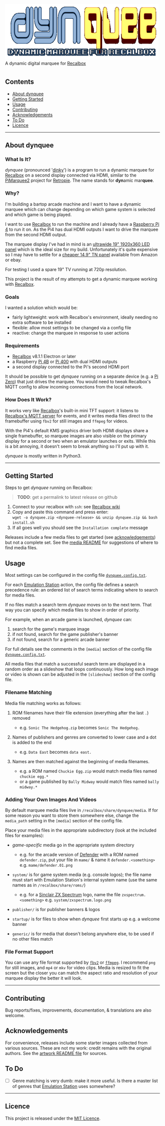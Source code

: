 #
![dynquee: dynamic marquee for Recalbox][project-image]  \
A dynamic digital marquee for [Recalbox]
#

<!-- **TODO**: add demo video of it working? -->

## Contents
- [About dynquee](#about-dynquee)
- [Getting Started](#getting-started)
- [Usage](#usage)
- [Contributing](#contributing)
- [Acknowledgements](#acknowledgements)
- [To Do](#to-do)
- [Licence](#licence)

---

## About dynquee

### What Is It?
*dynquee* (pronounced '[dinky][dinky-definition]') is a program to run a dynamic marquee for [Recalbox] on a second display connected via HDMI, similar to the [PiMarquee2][pimarquee2] project for [Retropie][retropie]. The name stands for **dyn**amic mar**quee**.

### Why?
I'm building a bartop arcade machine and I want to have a dynamic marquee which can change depending on which game system is selected and which game is being played.

I want to use [Recalbox] to run the machine and I already have a [Raspberry Pi 4][pi4] to run it on. As the Pi4 has dual HDMI outputs I want to drive the marquee from the second HDMI output. 

The marquee display I've had in mind is an [ultrawide 19" 1920x360 LED panel][DV190FBM] which is the ideal size for my build. Unfortunately it's quite expensive so I may have to settle for a [cheaper 14.9" TN panel][LTA149B780F] available from Amazon or ebay.

For testing I used a spare 19" TV running at 720p resolution.

This project is the result of my attempts to get a dynamic marquee working with [Recalbox].

### Goals
I wanted a solution which would be:

- fairly lightweight: work with Recalbox's environment, ideally needing no extra software to be installed
- flexible: allow most settings to be changed via a config file
- reactive: change the marquee in response to user actions


### Requirements
- [Recalbox] v8.1.1 Electron or later
- a Raspberry [Pi 4B][pi4] or [Pi 400][pi400] with dual HDMI outputs
- a second display connected to the Pi's second HDMI port

It should be possible to get *dynquee* running on a separate device (e.g. a [Pi Zero][pi-zero]) that just drives the marquee.
You would need to tweak Recalbox's MQTT config to allow incoming connections from the local network.

<!--
**TODO**:
- try it out, provide instructions
- which file to edit
-->

### How Does It Work?
It works very like [Recalbox]'s built-in mini TFT support: 
it listens to [Recalbox's MQTT server][recalbox-mqtt] for events, and it writes media files direct to the framebuffer using `fbv2` for still images and `ffmpeg` for videos.

With the Pi4's default KMS graphics driver both HDMI displays share a single framebuffer, so marquee images are also visible on the primary display for a second or two when an emulator launches or exits. While this is a bit annoying, it doesn't seem to break anything so I'll put up with it.

*dynquee* is mostly written in Python3.

---

## Getting Started
Steps to get *dynquee* running on Recalbox:

>  **TODO**: get a permalink to latest release on github

1. Connect to your recalbox with `ssh`: see [Recalbox wiki][recalbox-ssh]
1. Copy and paste this command and press enter:  
    `wget -o dynquee.zip <dynquee-release> && unzip dynquee.zip && bash install.sh`
1. If all goes well you should see the `Installation complete` message


Releases include a few media files to get started (see [acknowledgements](#acknowledgements)) but not a complete set. See the [media README][media-readme] for suggestions of where to find media files.


## Usage
Most settings can be configured in the config file [`dynquee.config.txt`](dynquee.config.txt).

For each [Emulation Station][emulationstation] action, the config file defines a search precedence rule: an ordered list of search terms indicating where to search for media files.

If no files match a search term *dynquee* moves on to the next term.
That way you can specify which media files to show in order of priority.

For example, when an arcade game is launched, *dynquee* can:
1. search for the game's marquee image
1. if not found, search for the game publisher's banner
1. if not found, search for a generic arcade banner

For full details see the comments in the `[media]` section of the config file [`dynquee.config.txt`](dynquee.config.txt).

All media files that match a successful search term are displayed in a random order as a slideshow that loops continuously. How long each image or video is shown can be adjusted in the `[slideshow]` section of the config file.


### Filename Matching
Media file matching works as follows:

1. ROM filenames have their file extension (everything after the last `.`) removed
    - e.g. `Sonic The Hedgehog.zip` becomes `Sonic The Hedgehog.`

1. Names of publishers and genres are converted to lower case and a dot is added to the end
    - e.g. `Data East` becomes `data east.`

1. Names are then matched against the beginning of media filenames.
    - e.g. a ROM named `Chuckie Egg.zip` would match media files named `chuckie egg.*`
    - or a game published by `Bally Midway` would match files named `bally midway.*`


### Adding Your Own Images And Videos
By default marquee media files live in `/recalbox/share/dynquee/media`.
If for some reason you want to store them somewhere else, change the `media_path` setting in the `[media]` section of the config file.

Place your media files in the appropriate subdirectory (look at the included files for examples):

- *game-specific* media go in the appropriate system directory
    - e.g. for the arcade version of [Defender] with a ROM named `defender.zip`, put your file in `mame/` & name it `defender.<something>` e.g. `mame/defender.01.png`

- `system/` is for game system media (e.g. console logos);
the file name must start with Emulation Station's internal system name (use the same names as in `/recalbox/share/roms/`)
    - e.g. for a [Sinclair ZX Spectrum][spectrum] logo, name the file `zxspectrum.<something>` e.g. `system/zxspectrum.logo.png`

- `publisher/` is for publisher banners & logos

- `startup/` is for files to show when *dynquee* first starts up e.g. a welcome banner

- `generic/` is for media that doesn't belong anywhere else, to be used if no other files match


### File Format Support
You can use any file format supported by [`fbv2`][fbv] or [`ffmpeg`][ffmpeg].
I recommend `png` for still images, and `mp4` or `mkv` for video clips.
Media is resized to fit the screen but the closer you can match the aspect ratio and resolution of your marquee display the better it will look.

---

## Contributing
Bug reports/fixes, improvements, documentation, & translations are also welcome.


## Acknowledgements
For convenience, releases include some starter images collected from various sources.
These are not my  work: credit remains with the original authors.
See the [artwork README file][artwork-readme] for sources.


## To Do
- [ ] Genre matching is very dumb: make it more useful. Is there a master list of genres that [Emulation Station][emulationstation] uses somewhere?

---

## Licence
This project is released under the [MIT Licence][licence].


<!-- LINKS & IMAGES -->
<!-- https://www.markdownguide.org/basic-syntax/#reference-style-links -->
[artwork-readme]: artwork/README.md
[Defender]: https://en.wikipedia.org/wiki/Defender_(1981_video_game)
[dinky-definition]: https://dictionary.cambridge.org/dictionary/english/dinky
[DV190FBM]: https://www.panelook.com/DV190FBM-NB0_BOE_19.1_LCM_overview_32860.html
[emulationstation]: https://wiki.recalbox.com/en/basic-usage/getting-started/emulationstation
[fbv]: https://github.com/godspeed1989/fbv
[ffmpeg]: https://ffmpeg.org/
[licence]: LICENSE.txt
[LTA149B780F]: https://www.panelook.com/LTA149B780F_Toshiba_14.9_LCM_parameter_10941.html
[media-readme]: media/README.md
[pi4]: https://www.raspberrypi.com/products/raspberry-pi-4-model-b/
[pi400]: https://www.raspberrypi.com/products/raspberry-pi-400-unit/
[pi-zero]: https://www.raspberrypi.com/products/raspberry-pi-zero/
[pimarquee2]: https://github.com/losernator/PieMarquee2
[project-image]: dynquee.png
[recalbox]: https://www.recalbox.com
[recalbox-mqtt]: https://wiki.recalbox.com/en/advanced-usage/scripts-on-emulationstation-events#mqtt
[recalbox-ssh]: https://wiki.recalbox.com/en/tutorials/system/access/root-access-terminal-cli
[retropie]: https://retropie.org.uk/
[spectrum]: https://en.wikipedia.org/wiki/ZX_Spectrum
